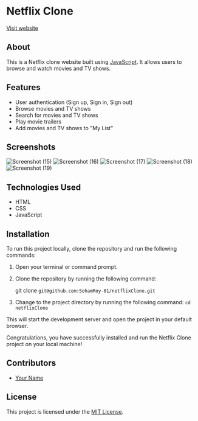 # Netflix Clone

[Visit website](https://netflix-clone-ten-alpha.vercel.app/)

## About

This is a Netflix clone website built using [JavaScript](https://www.javascript.com/). It allows users to browse and watch movies and TV shows.

## Features

- User authentication (Sign up, Sign in, Sign out)
- Browse movies and TV shows
- Search for movies and TV shows
- Play movie trailers
- Add movies and TV shows to "My List"

## Screenshots
![Screenshot (15)](https://user-images.githubusercontent.com/104237973/221188977-5437146f-e08c-462c-a6d9-c83437ace76b.png)
![Screenshot (16)](https://user-images.githubusercontent.com/104237973/221188994-10d68242-0686-4e96-abda-953c8566b334.png)
![Screenshot (17)](https://user-images.githubusercontent.com/104237973/221189003-ed17d8ea-7847-4938-89e4-b4375fc8a546.png)
![Screenshot (18)](https://user-images.githubusercontent.com/104237973/221189017-83c3d938-7bbc-4198-909a-60b99228322c.png)
![Screenshot (19)](https://user-images.githubusercontent.com/104237973/221189025-542d0ed6-cd97-4cff-b760-88bb17b019b8.png)



## Technologies Used

- HTML
- CSS
- JavaScript


## Installation

To run this project locally, clone the repository and run the following commands:

1. Open your terminal or command prompt.

2. Clone the repository by running the following command:

    git clone `git@github.com:SohamRoy-01/netflixClone.git`

3. Change to the project directory by running the following command:
     `cd netflixClone`
 
 This will start the development server and open the project in your default browser.

Congratulations, you have successfully installed and run the Netflix Clone project on your local machine!


## Contributors

- [Your Name](https://github.com/yourusername)

## License

This project is licensed under the [MIT License](https://opensource.org/licenses/MIT).




